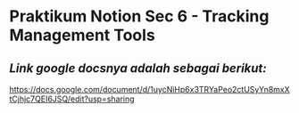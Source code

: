 # Praktikum Notion Sec 6 - Tracking Management Tools
## _Link google docsnya adalah sebagai berikut:_

https://docs.google.com/document/d/1uycNiHp6x3TRYaPeo2ctUSyYn8mxXtCjhjc7QEI6JSQ/edit?usp=sharing